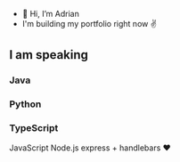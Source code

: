 - 👋 Hi, I’m Adrian
- I'm building my portfolio right now :v:

## I am speaking
### Java
### Python
### TypeScript
JavaScript
Node.js
express + handlebars :heart:
